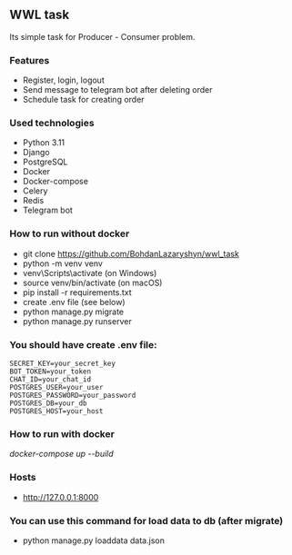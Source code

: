 ## WWL task
Its simple task for Producer - Consumer problem.

### Features
* Register, login, logout
* Send message to telegram bot after deleting order
* Schedule task for creating order

### Used technologies
* Python 3.11
* Django
* PostgreSQL
* Docker
* Docker-compose
* Celery
* Redis
* Telegram bot

### How to run without docker 
* git clone https://github.com/BohdanLazaryshyn/wwl_task
* python -m venv venv
* venv\Scripts\activate (on Windows)
* source venv/bin/activate (on macOS)
* pip install -r requirements.txt
* create .env file (see below)
* python manage.py migrate
* python manage.py runserver

### You should have create .env file:
```
SECRET_KEY=your_secret_key
BOT_TOKEN=your_token
CHAT_ID=your_chat_id
POSTGRES_USER=your_user
POSTGRES_PASSWORD=your_password
POSTGRES_DB=your_db
POSTGRES_HOST=your_host
```

### How to run with docker
*docker-compose up --build*

### Hosts
* http://127.0.0.1:8000

### You can use this command for load data to db (after migrate)
* python manage.py loaddata data.json
